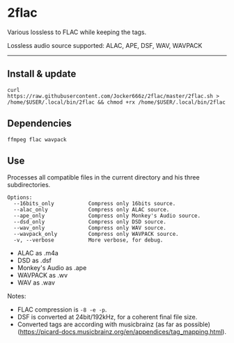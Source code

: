 # 2flac

Various lossless to FLAC while keeping the tags.

Lossless audio source supported: ALAC, APE, DSF, WAV, WAVPACK

--------------------------------------------------------------------------------------------------
## Install & update
`curl https://raw.githubusercontent.com/Jocker666z/2flac/master/2flac.sh > /home/$USER/.local/bin/2flac && chmod +rx /home/$USER/.local/bin/2flac`

## Dependencies
`ffmpeg flac wavpack`

## Use
Processes all compatible files in the current directory and his three subdirectories.
```
Options:
  --16bits_only           Compress only 16bits source.
  --alac_only             Compress only ALAC source.
  --ape_only              Compress only Monkey's Audio source.
  --dsd_only              Compress only DSD source.
  --wav_only              Compress only WAV source.
  --wavpack_only          Compress only WAVPACK source.
  -v, --verbose           More verbose, for debug.
```
* ALAC as .m4a
* DSD as .dsf
* Monkey's Audio as .ape
* WAVPACK as .wv
* WAV as .wav

Notes: 
* FLAC compression is `-8 -e -p`.
* DSF is converted at 24bit/192kHz, for a coherent final file size.
* Converted tags are according with musicbrainz (as far as possible) (https://picard-docs.musicbrainz.org/en/appendices/tag_mapping.html).
